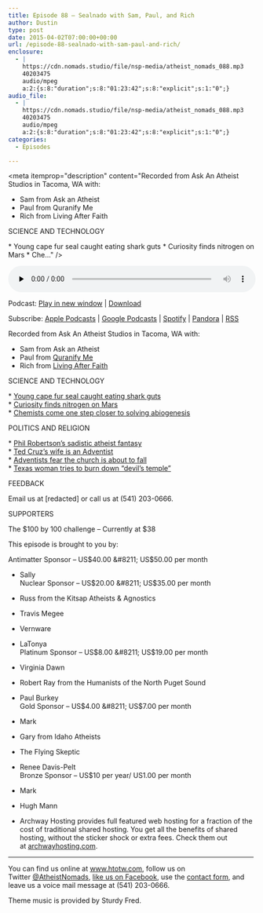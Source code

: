 ```yaml
---
title: Episode 88 – Sealnado with Sam, Paul, and Rich
author: Dustin
type: post
date: 2015-04-02T07:00:00+00:00
url: /episode-88-sealnado-with-sam-paul-and-rich/
enclosure:
  - |
    https://cdn.nomads.studio/file/nsp-media/atheist_nomads_088.mp3
    40203475
    audio/mpeg
    a:2:{s:8:"duration";s:8:"01:23:42";s:8:"explicit";s:1:"0";}
audio_file:
  - |
    https://cdn.nomads.studio/file/nsp-media/atheist_nomads_088.mp3
    40203475
    audio/mpeg
    a:2:{s:8:"duration";s:8:"01:23:42";s:8:"explicit";s:1:"0";}
categories:
  - Episodes

---
```

<div itemscope itemtype="http://schema.org/AudioObject">
  <meta itemprop="name" content="Episode 88 &#8211; Sealnado with Sam, Paul, and Rich" />
  
  <meta itemprop="uploadDate" content="2015-04-02T01:00:00-06:00" />
  
  <meta itemprop="encodingFormat" content="audio/mpeg" />
  
  <meta itemprop="duration" content="PT1H23M42S" />
  
  <meta itemprop="description" content="Recorded from Ask An Atheist Studios in Tacoma, WA with:
* Sam from Ask an Atheist
* Paul from Quranify Me
* Rich from Living After Faith

SCIENCE AND TECHNOLOGY

* Young cape fur seal caught eating shark guts
* Curiosity finds nitrogen on Mars
* Che..." />
  
  <meta itemprop="contentUrl" content="https://dts.podtrac.com/redirect.mp3/cdn.nomads.studio/file/nsp-media/atheist_nomads_088.mp3" />
  
  <meta itemprop="contentSize" content="38.3" />
  </p> 
  
  <div class="powerpress_player" id="powerpress_player_8343">
    <audio class="wp-audio-shortcode" id="audio-5150-87" preload="none" style="width: 100%;" controls="controls"><source type="audio/mpeg" src="https://dts.podtrac.com/redirect.mp3/cdn.nomads.studio/file/nsp-media/atheist_nomads_088.mp3?_=87" /><a href="https://dts.podtrac.com/redirect.mp3/cdn.nomads.studio/file/nsp-media/atheist_nomads_088.mp3">https://dts.podtrac.com/redirect.mp3/cdn.nomads.studio/file/nsp-media/atheist_nomads_088.mp3</a></audio>
  </div>
</div>

<p class="powerpress_links powerpress_links_mp3">
  Podcast: <a href="https://dts.podtrac.com/redirect.mp3/cdn.nomads.studio/file/nsp-media/atheist_nomads_088.mp3" class="powerpress_link_pinw" target="_blank" title="Play in new window" onclick="return powerpress_pinw('https://htotw.com/?powerpress_pinw=5150-podcast');" rel="nofollow">Play in new window</a> | <a href="https://dts.podtrac.com/redirect.mp3/cdn.nomads.studio/file/nsp-media/atheist_nomads_088.mp3" class="powerpress_link_d" title="Download" rel="nofollow" download="atheist_nomads_088.mp3">Download</a>
</p>

<p class="powerpress_links powerpress_subscribe_links">
  Subscribe: <a href="https://podcasts.apple.com/us/podcast/humanists-take-on-the-world/id530050098?mt=2&ls=1" class="powerpress_link_subscribe powerpress_link_subscribe_itunes" target="_blank" title="Subscribe on Apple Podcasts" rel="nofollow">Apple Podcasts</a> | <a href="https://www.google.com/podcasts?feed=aHR0cDovL2F0aGVpc3Rub21hZHMubGlic3luLmNvbS9yc3M%3D" class="powerpress_link_subscribe powerpress_link_subscribe_googleplay" target="_blank" title="Subscribe on Google Podcasts" rel="nofollow">Google Podcasts</a> | <a href="https://open.spotify.com/show/3LzK2xZGike6Tc1GEMtMbr?si=LieN9SNuTpq96smuaUsH8A" class="powerpress_link_subscribe powerpress_link_subscribe_spotify" target="_blank" title="Subscribe on Spotify" rel="nofollow">Spotify</a> | <a href="https://www.pandora.com/podcast/atheist-nomads/PC:10122?corr=62071012&part=ug" class="powerpress_link_subscribe powerpress_link_subscribe_pandora" target="_blank" title="Subscribe on Pandora" rel="nofollow">Pandora</a> | <a href="https://htotw.com/feed/podcast/" class="powerpress_link_subscribe powerpress_link_subscribe_rss" target="_blank" title="Subscribe via RSS" rel="nofollow">RSS</a>
</p>

Recorded from Ask An Atheist Studios in Tacoma, WA with:  
* Sam from Ask an Atheist  
* Paul from <a href="http://www.quranifyme.com/" target="_blank" rel="noopener">Quranify Me</a>  
* Rich from <a href="http://livingafterfaith.blogspot.com/" target="_blank" rel="noopener">Living After Faith</a>

SCIENCE AND TECHNOLOGY

* <a href="http://www.newscientist.com/article/dn27236-killer-seals-develop-a-taste-for-shark-guts.html?cmpid=RSS#.VRnTHHXjMVk" target="_blank" rel="noopener">Young cape fur seal caught eating shark guts</a>  
* <a href="http://www.nasa.gov/content/goddard/mars-nitrogen/#.VRnTLnXjMVl" target="_blank" rel="noopener">Curiosity finds nitrogen on Mars</a>  
* <a href="http://yournewswire.com/chemists-we-now-know-how-life-began-on-earth/" target="_blank" rel="noopener">Chemists come one step closer to solving abiogenesis</a>

POLITICS AND RELIGION

* <a href="http://www.rightwingwatch.org/content/phil-robertson-hypothesizes-about-atheist-family-getting-raped-and-killed" target="_blank" rel="noopener">Phil Robertson&#8217;s sadistic atheist fantasy</a>  
* <a href="http://atoday.org/first-adventist-in-the-white-house-might-be-a-woman.html" target="_blank" rel="noopener">Ted Cruz&#8217;s wife is an Adventist</a>  
* <a href="http://www.adventistreview.org/1509-23" target="_blank" rel="noopener">Adventists fear the church is about to fall</a>  
* <a href="http://www.rawstory.com/rs/2015/03/texas-woman-smiles-with-pride-after-setting-fire-to-yoga-studio-to-get-rid-of-the-devils-temple/" target="_blank" rel="noopener">Texas woman tries to burn down &#8220;devil&#8217;s temple&#8221;</a>

FEEDBACK

Email us at [redacted] or call us at (541) 203-0666.

SUPPORTERS

The $100 by 100 challenge &#8211; Currently at $38

This episode is brought to you by:

Antimatter Sponsor &#8211; US$40.00 &#8211; US$50.00 per month  
* Sally  
Nuclear Sponsor &#8211; US$20.00 &#8211; US$35.00 per month  
* Russ from the Kitsap Atheists & Agnostics  
* Travis Megee  
* Vernware  
* LaTonya  
Platinum Sponsor &#8211; US$8.00 &#8211; US$19.00 per month  
* Virginia Dawn  
* Robert Ray from the Humanists of the North Puget Sound  
* Paul Burkey  
Gold Sponsor &#8211; US$4.00 &#8211; US$7.00 per month  
* Mark  
* Gary from Idaho Atheists  
* The Flying Skeptic  
* Renee Davis-Pelt  
Bronze Sponsor &#8211; US$10 per year/ US1.00 per month  
* Mark  
* Hugh Mann

* Archway Hosting provides full featured web hosting for a fraction of the cost of traditional shared hosting. You get all the benefits of shared hosting, without the sticker shock or extra fees. Check them out at <a href="http://archwayhosting.com/" target="_blank" rel="noopener">archwayhosting.com</a>.

<hr width="500" />

You can find us online at <a href="https://www.htotw.com/" target="_blank" rel="noopener">www.htotw.com</a>, follow us on Twitter <a href="https://twitter.com/AtheistNomads" target="_blank" rel="noopener">@AtheistNomads</a>, <a href="https://htotw.com/facebook" target="_blank" rel="noopener">like us on Facebook</a>, use the [contact form](https://htotw.com/contact), and leave us a voice mail message at (541) 203-0666.

Theme music is provided by Sturdy Fred.
